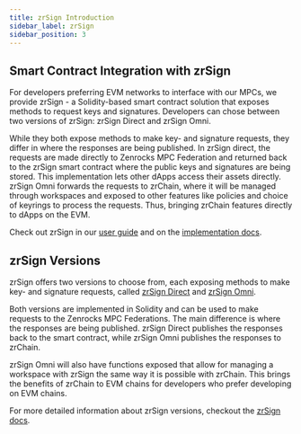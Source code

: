 ```yaml
---
title: zrSign Introduction
sidebar_label: zrSign
sidebar_position: 3
---
```


## Smart Contract Integration with zrSign

For developers preferring EVM networks to interface with our MPCs, we provide zrSign - a Solidity-based smart contract solution that exposes methods to request keys and signatures. Developers can chose between two versions of zrSign: zrSign Direct and zrSign Omni. 

While they both expose methods to make key- and signature requests, they differ in where the responses are being published. In zrSign direct, the requests are made directly to Zenrocks MPC Federation and returned back to the zrSign smart contract where the public keys and signatures are being stored. This implementation lets other dApps access their assets directly. zrSign Omni forwards the requests to zrChain, where it will be managed through workspaces and exposed to other features like policies and choice of keyrings to process the requests. Thus, bringing zrChain features directly to dApps on the EVM.

Check out zrSign in our [user guide](../testnet-guides/zrSign/zrSign.md) and on the [implementation docs](../zrSign/_category_.json). 

## zrSign Versions

zrSign offers two versions to choose from, each exposing methods to make key- and signature requests, called [zrSign Direct](../zrSign/releases/zrSignDirect.md) and [zrSign Omni](../zrSign/releases/zrSignOmni.md).

Both versions are implemented in Solidity and can be used to make requests to the Zenrocks MPC Federations. The main difference is where the responses are being published. zrSign Direct publishes the responses back to the smart contract, while zrSign Omni publishes the responses to zrChain. 

zrSign Omni will also have functions exposed that allow for managing a workspace with zrSign the same way it is possible with zrChain. This brings the benefits of zrChain to EVM chains for developers who prefer developing on EVM chains. 

For more detailed information about zrSign versions, checkout the [zrSign docs](../zrSign//releases/_category_.json).